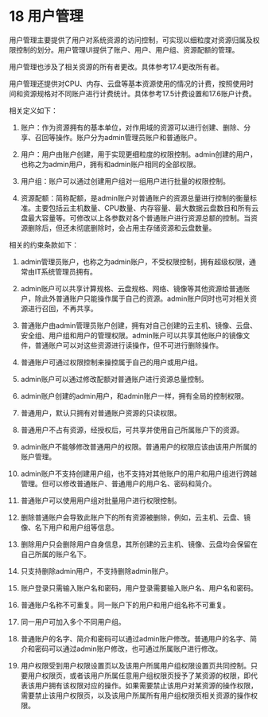 # 18 用户管理

用户管理主要提供了用户对系统资源的访问控制，可实现以细粒度对资源归属及权限控制的划分。用户管理UI提供了账户、用户、用户组、资源配额的管理。

用户管理也涉及了相关资源的所有者更改。具体参考17.4更改所有者。

用户管理还提供对CPU、内存、云盘等基本资源使用的情况的计费，按照使用时间和资源规格对不同账户进行计费统计。具体参考17.5计费设置和17.6账户计费。

相关定义如下：

1. 账户：作为资源拥有的基本单位，对作用域的资源可以进行创建、删除、分享、召回等操作。账户分为admin管理员账户和普通账户。

2. 用户：用户由账户创建，用于实现更细粒度的权限控制。admin创建的用户，也称之为admin用户，拥有和admin账户相同的全部权限。

3. 用户组：账户可以通过创建用户组对一组用户进行批量的权限控制。

4. 资源配额：简称配额，是admin账户对普通账户的资源总量进行控制的衡量标准。主要包括云主机数量、CPU数量、内存容量、最大数据云盘数目和所有云盘最大容量等。可修改以上各参数对各个普通账户进行资源总额的控制。当资源删除后，但还未彻底删除时，会占用主存储资源和云盘数量。

相关的约束条款如下：

1. admin管理员账户，也称之为admin账户，不受权限控制，拥有超级权限，通常由IT系统管理员拥有。

2. admin账户可以共享计算规格、云盘规格、网络、镜像等其他资源给普通账户，除此外普通账户只能操作属于自己的资源。admin账户同时也可对相关资源进行召回，不再共享。

3. 普通账户由admin管理员账户创建，拥有对自己创建的云主机、镜像、云盘、安全组、用户组和用户的管理权限。admin账户可以共享其他账户的镜像文件，普通账户可以对这些资源进行读操作，但不可进行删除操作。

4. 普通账户可通过权限控制来操控属于自己的用户或用户组。

5. admin账户可以通过修改配额对普通账户进行资源总量控制。

6. admin账户创建的admin用户，和admin账户一样，拥有全局的控制权限。

7. 普通用户，默认只拥有对普通账户资源的只读权限。

8. 普通用户不占有资源，经授权后，可共享并使用自己所属账户下的资源。

9. admin账户不能够修改普通用户的权限。普通用户的权限应该由该用户所属的账户管理。

10. admin账户不支持创建用户组，也不支持对其他账户的用户和用户组进行跨越管理。但可以修改普通账户、普通用户的用户名、密码和简介。

11. 普通账户可以使用用户组对批量用户进行权限控制。

12. 删除普通账户会导致此账户下的所有资源被删除，例如，云主机、云盘、镜像、名下用户和用户组等信息。

13. 删除用户只会删除用户自身信息，其所创建的云主机、镜像、云盘均会保留在自己所属的账户名下。

14. 只支持删除admin用户，不支持删除admin账户。

15. 账户登录只需输入账户名和密码，用户登录需要输入账户名、用户名和密码。

16. 普通账户名称不可重复。同一账户下的用户和用户组名称不可重复。

17. 同一用户可加入多个不同用户组。

19. 普通账户的名字、简介和密码可以通过admin账户修改。普通用户的名字、简介和密码可以通过admin账户修改，也可通过所属账户进行修改。

19. 用户权限受到用户权限设置页以及该用户所属用户组权限设置页共同控制。只要用户权限页，或者该用户所属任意用户组权限页授予了某资源的权限，即代表该用户拥有该权限对应的操作。如果需要禁止该用户对某资源的操作权限，需要禁止该用户权限页，以及该用户所属所有用户组权限页相关资源的操作权限。

